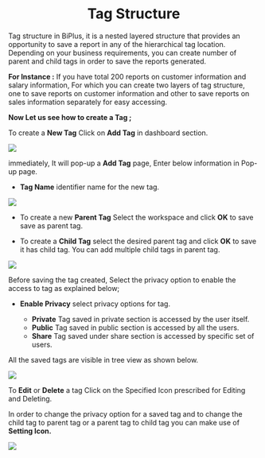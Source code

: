 
<center><h1>Tag Structure</h1></center>

Tag structure in BiPlus, it is a nested layered structure that provides an opportunity to save a report in any of the hierarchical tag location. Depending on your business requirements, you can create number of parent and child tags in order to save the reports generated.

**For Instance :** If you have total 200 reports on customer information and salary information, For which you can create two layers of tag structure, one to save reports on customer information and other to save reports on sales information separately for easy accessing.

**Now Let us see how to create a Tag ;**

To create a **New Tag** Click on **Add Tag** in dashboard section. 

![
](https://raw.githubusercontent.com/sv18042016/fp1/43977e0aacf8e6d3700e11bd453bddafbcc0d2cd/images/add%20tag.png)

immediately, It will pop-up a **Add Tag** page, Enter below information in Pop-up page.

- **Tag Name**  identifier name for the new tag.

![
](https://raw.githubusercontent.com/sv18042016/fp1/457c21c373c4db9d2f1ae47344146723ffe79d2d/images/tag_2.png)

- To create a new **Parent Tag** Select the workspace and click **OK** to save save as parent tag.

- To create a **Child Tag** select the desired parent tag and click **OK** to save it has child tag. You can add multiple child tags in parent tag.

![
](https://raw.githubusercontent.com/sv18042016/fp1/c1b8fc9522826986d90afc6df61df3f988227475/images/child_tag.png)

Before saving the tag created, Select the privacy option to enable the access to tag as explained below;

- **Enable Privacy** select privacy options for tag.

  -  **Private** Tag saved in private section is accessed by the user itself.
  -  **Public**  Tag saved in public section is accessed by all the users. 
  -  **Share** Tag saved under share section is accessed by specific set of users.

All the saved tags are visible in tree view as shown below.

![
](https://raw.githubusercontent.com/sv18042016/fp1/191f8906591a719bb70c33b807cb4c3dabf4ed4e/images/tree_view.png)

To **Edit** or **Delete** a tag Click on the Specified Icon prescribed for Editing and Deleting.

In order to change the privacy option for a saved tag and to change the child tag to parent tag or a parent tag to child tag you can make use of **Setting Icon.**

![
](https://raw.githubusercontent.com/sv18042016/fp1/8170dc06ffe7bf872e20e1530d9f2d2c50b6f6f3/images/edit_tag_full.png)

<!--stackedit_data:
eyJoaXN0b3J5IjpbLTEzMDM1MDI5OTIsLTEyNDk4MzYwNDIsMj
I0NjE2NTA5LDc5NDE1MjEyNywtNjUyODI1NDQxLC0zMjg1MjI2
ODMsMzg5OTM2Mzg5LC0xNzM0MTkyODk1XX0=
-->